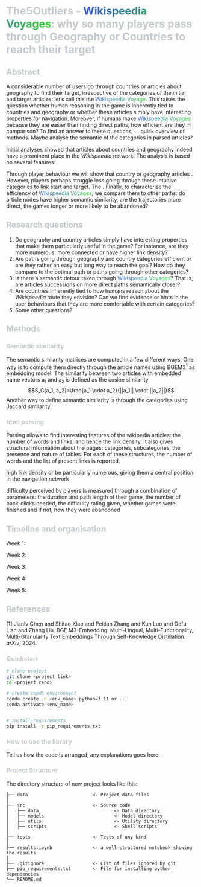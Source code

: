 <h1><span style= "color: #c7c9cf">The5Outliers - </span><span style="background: linear-gradient(to right, #3458d6, #34d634); -webkit-background-clip: text; color: transparent;">Wikispeedia Voyages</span><span style= "color: #c7c9cf">: why so many players pass through Geography or Countries to reach their target</span></h1>


<h2 style= "color: #c7c9cf"> Abstract </h2> 
A considerable number of users go through countries or articles about geography to find their target, irrespective of the categories of the initial and target articles: let’s call this the <span style="background: linear-gradient(to right, #3458d6, #34d634); -webkit-background-clip: text; color: transparent;">Wikispeedia Voyage</span>. This raises the question whether human reasoning in the game is inherently tied to countries and geography or whether these articles simply have interesting properties for navigation. Moreover, if humans make <span style="background: linear-gradient(to right, #3458d6, #34d634); -webkit-background-clip: text; color: transparent;">Wikispeedia Voyages</span> because they are easier than finding direct paths, how efficient are they in comparison? To find an answer to these questions, ... quick overview of methods. Maybe analyse the semantic of the categories in parsed articles?


Initial analyses showed that articles about countries and geography indeed have a prominent place in the <i>Wikispeedia</i> network. The analysis is based on several features: 

Through player behaviour we will show that country or geography articles . However, players perhaps struggle less going through these intuitive categories to link start and target. The . Finally, to characterise the efficiency of <span style="background: linear-gradient(to right, #3458d6, #34d634); -webkit-background-clip: text; color: transparent;">Wikispeedia Voyages</span>, we compare them to other paths: do article nodes have higher semantic similarity, are the trajectories more direct, the games longer or more likely to be abandoned? 


<h2 style= "color: #c7c9cf"> Research questions </h2> 
<ol> 
    <li> Do geography and country articles simply have interesting properties that make them particularly useful in the game? For instance, are they more numerous, more connected or have higher link density? </li>
    <li> Are paths going through geography and country categories efficient or are they rather an easy but long way to reach the goal? How do they compare to the optimal path or paths going through other categories? </li>
    <li> Is there a semantic detour taken through <span style="background: linear-gradient(to right, #3458d6, #34d634); -webkit-background-clip: text; color: transparent;">Wikispeedia Voyages</span>? That is, are articles successions on more direct paths semantically closer?  </li>
    <li> Are countries inherently tied to how humans reason about the <i>Wikispeedia</i> route they envision? Can we find evidence or hints in the user behaviours that they are more comfortable with certain categories? </li>
    <li> Some other questions? </li>
    
</ol>

<h2 style= "color: #c7c9cf"> Methods </h2> 
<h3 style= "color: #c7c9cf"> Semantic similarity </h3>

The semantic similarity matrices are computed in a few different ways. One way is to compute them directly  through the article names using BGEM3<sup>1</sup> as embedding model. The similarity between two articles with embedded name vectors a<sub>1</sub> and a<sub>2</sub> is defined as the cosine similarity 
$$S_C(a_1, a_2)=\frac{a_1 \cdot a_2}{||a_1|| \cdot ||a_2||}$$
Another way to define semantic similarity is through the categories using Jaccard similarity.

<h3 style= "color: #c7c9cf"> html parsing </h3>
Parsing allows to find interesting features of the wikipedia articles: the number of words and links, and hence the link density. It also gives structural information about the pages: categories, subcategories, the presence and nature of tables. For each of these structures, the number of words and the list of present links is reported. 





high link density or be particularly numerous, giving them a central position in the navigation network

difficulty perceived by players is measured through a combination of parameters: the duration and path length of their game, the number of back-clicks needed, the difficulty rating given, whether games were finished and if not, how they were abandoned

<h2 style= "color: #c7c9cf"> Timeline and organisation </h2> 
Week 1:

Week 2:

Week 3:

Week 4:

Week 5:


<h2 style= "color: #c7c9cf"> References </h2> 
[1] Jianlv Chen and Shitao Xiao and Peitian Zhang and Kun Luo and Defu Lian and Zheng Liu. BGE M3-Embedding: Multi-Lingual, Multi-Functionality, Multi-Granularity Text Embeddings Through Self-Knowledge Distillation. <i>arXiv</i>, 2024.

<h3 style= "color: #c7c9cf"> Quickstart </h3> 

```bash
# clone project
git clone <project link>
cd <project repo>

# create conda environment
conda create -n <env_name> python=3.11 or ...
conda activate <env_name>


# install requirements
pip install -r pip_requirements.txt
```



<h3 style= "color: #c7c9cf"> How to use the library </h3> 
Tell us how the code is arranged, any explanations goes here.



<h3 style= "color: #c7c9cf"> Project Structure </h3> 

The directory structure of new project looks like this:

```
├── data                        <- Project data files
│
├── src                         <- Source code
│   ├── data                            <- Data directory
│   ├── models                          <- Model directory
│   ├── utils                           <- Utility directory
│   ├── scripts                         <- Shell scripts
│
├── tests                       <- Tests of any kind
│
├── results.ipynb               <- a well-structured notebook showing the results
│
├── .gitignore                  <- List of files ignored by git
├── pip_requirements.txt        <- File for installing python dependencies
└── README.md
```
